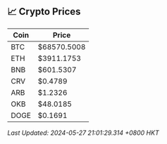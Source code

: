 ## 📈 Crypto Prices

| Coin | Price |
| ---- | ----- |
| BTC | $68570.5008 |
| ETH | $3911.1753 |
| BNB | $601.5307 |
| CRV | $0.4789 |
| ARB | $1.2326 |
| OKB | $48.0185 |
| DOGE | $0.1691 |

_Last Updated: 2024-05-27 21:01:29.314 +0800 HKT_